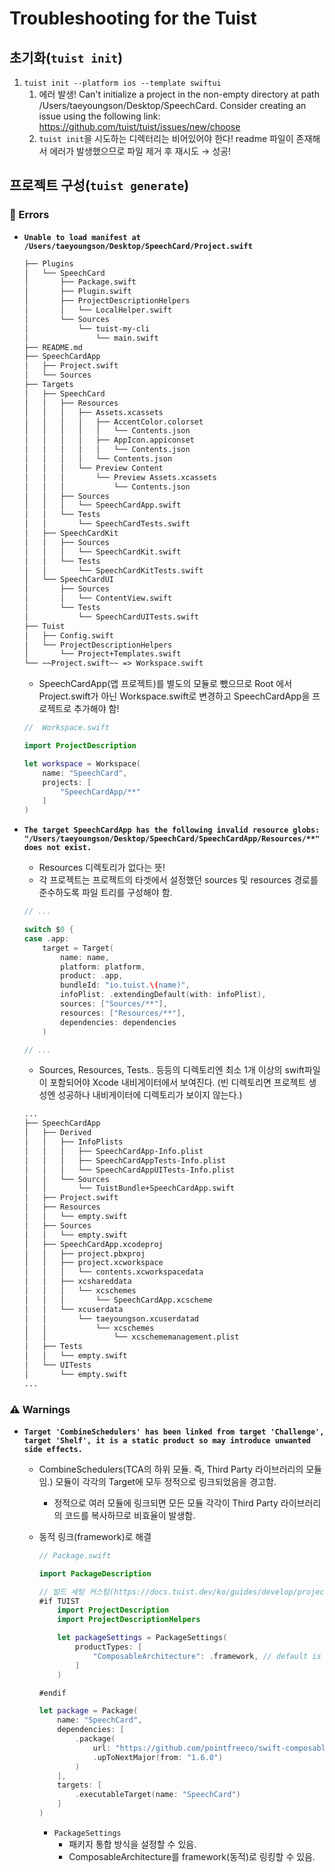 # Troubleshooting for the Tuist

## 초기화(`tuist init`)

1. `tuist init --platform ios --template swiftui`
    1. 에러 발생!
    Can't initialize a project in the non-empty directory at path /Users/taeyoungson/Desktop/SpeechCard.
    Consider creating an issue using the following link: https://github.com/tuist/tuist/issues/new/choose
    2. `tuist init`을 시도하는 디렉터리는 비어있어야 한다! readme 파일이 존재해서 에러가 발생했으므로 파일 제거 후 재시도 → 성공!

## 프로젝트 구성(`tuist generate`)

### 🚨 Errors

- **`Unable to load manifest at /Users/taeyoungson/Desktop/SpeechCard/Project.swift`**
    
    ```xml
    ├── Plugins
    │   └── SpeechCard
    │       ├── Package.swift
    │       ├── Plugin.swift
    │       ├── ProjectDescriptionHelpers
    │       │   └── LocalHelper.swift
    │       └── Sources
    │           └── tuist-my-cli
    │               └── main.swift
    ├── README.md
    ├── SpeechCardApp
    │   ├── Project.swift
    │   └── Sources
    ├── Targets
    │   ├── SpeechCard
    │   │   ├── Resources
    │   │   │   ├── Assets.xcassets
    │   │   │   │   ├── AccentColor.colorset
    │   │   │   │   │   └── Contents.json
    │   │   │   │   ├── AppIcon.appiconset
    │   │   │   │   │   └── Contents.json
    │   │   │   │   └── Contents.json
    │   │   │   └── Preview Content
    │   │   │       └── Preview Assets.xcassets
    │   │   │           └── Contents.json
    │   │   ├── Sources
    │   │   │   └── SpeechCardApp.swift
    │   │   └── Tests
    │   │       └── SpeechCardTests.swift
    │   ├── SpeechCardKit
    │   │   ├── Sources
    │   │   │   └── SpeechCardKit.swift
    │   │   └── Tests
    │   │       └── SpeechCardKitTests.swift
    │   └── SpeechCardUI
    │       ├── Sources
    │       │   └── ContentView.swift
    │       └── Tests
    │           └── SpeechCardUITests.swift
    ├── Tuist
    │   ├── Config.swift
    │   └── ProjectDescriptionHelpers
    │       └── Project+Templates.swift
    └── ~~Project.swift~~ => Workspace.swift
    ```
    
    - SpeechCardApp(앱 프로젝트)를 별도의 모듈로 뺐으므로 Root 에서 Project.swift가 아닌 Workspace.swift로 변경하고 SpeechCardApp을 프로젝트로 추가해야 함!
    
    ```swift
    //  Workspace.swift
    
    import ProjectDescription
    
    let workspace = Workspace(
        name: "SpeechCard",
        projects: [
            "SpeechCardApp/**"
        ]
    )
    ```
    
- **`The target SpeechCardApp has the following invalid resource globs: "/Users/taeyoungson/Desktop/SpeechCard/SpeechCardApp/Resources/**" does not exist.`**
    - Resources 디렉토리가 없다는 뜻!
    - 각 프로젝트는 프로젝트의 타겟에서 설정했던 sources 및 resources 경로를 준수하도록 파일 트리를 구성해야 함.
    
    ```swift
    // ...
    
    switch $0 {
    case .app:
        target = Target(
            name: name,
            platform: platform,
            product: .app,
            bundleId: "io.tuist.\(name)",
            infoPlist: .extendingDefault(with: infoPlist),
            sources: ["Sources/**"],
            resources: ["Resources/**"],
            dependencies: dependencies
        )
    
    // ...
    ```
    
    - Sources, Resources, Tests.. 등등의 디렉토리엔 최소 1개 이상의 swift파일이 포함되어야 Xcode 내비게이터에서 보여진다.
    (빈 디렉토리면 프로젝트 생성엔 성공하나 내비게이터에 디렉토리가 보이지 않는다.)
    
    ```xml
    ...
    ├── SpeechCardApp
    │   ├── Derived
    │   │   ├── InfoPlists
    │   │   │   ├── SpeechCardApp-Info.plist
    │   │   │   ├── SpeechCardAppTests-Info.plist
    │   │   │   └── SpeechCardAppUITests-Info.plist
    │   │   └── Sources
    │   │       └── TuistBundle+SpeechCardApp.swift
    │   ├── Project.swift
    │   ├── Resources
    │   │   └── empty.swift
    │   ├── Sources
    │   │   └── empty.swift
    │   ├── SpeechCardApp.xcodeproj
    │   │   ├── project.pbxproj
    │   │   ├── project.xcworkspace
    │   │   │   └── contents.xcworkspacedata
    │   │   ├── xcshareddata
    │   │   │   └── xcschemes
    │   │   │       └── SpeechCardApp.xcscheme
    │   │   └── xcuserdata
    │   │       └── taeyoungson.xcuserdatad
    │   │           └── xcschemes
    │   │               └── xcschememanagement.plist
    │   ├── Tests
    │   │   └── empty.swift
    │   └── UITests
    │       └── empty.swift
    ...
    ```
    

### ⚠️ Warnings

- **`Target 'CombineSchedulers' has been linked from target 'Challenge', target 'Shelf', it is a static product so may introduce unwanted side effects.`**
    - CombineSchedulers(TCA의 하위 모듈. 즉, Third Party 라이브러리의 모듈임.) 모듈이 각각의 Target에 모두 정적으로 링크되었음을 경고함.
        - 정적으로 여러 모듈에 링크되면 모든 모듈 각각이 Third Party 라이브러리의 코드를 복사하므로 비효율이 발생함.
    - 동적 링크(framework)로 해결
        
        ```swift
        // Package.swift
        
        import PackageDescription
        
        // 빌드 세팅 커스텀(https://docs.tuist.dev/ko/guides/develop/projects/dependencies#external-dependencies)
        #if TUIST
            import ProjectDescription
            import ProjectDescriptionHelpers
        
            let packageSettings = PackageSettings(
                productTypes: [
                    "ComposableArchitecture": .framework, // default is .staticFramework
                ]
            )
        
        #endif
        
        let package = Package(
            name: "SpeechCard",
            dependencies: [
                .package(
                    url: "https://github.com/pointfreeco/swift-composable-architecture",
                    .upToNextMajor(from: "1.6.0")
                )
            ],
            targets: [
                .executableTarget(name: "SpeechCard")
            ]
        )
        ```
        
        - `PackageSettings`
            - 패키지 통합 방식을 설정할 수 있음.
            - ComposableArchitecture를 framework(동적)로 링킹할 수 있음.
